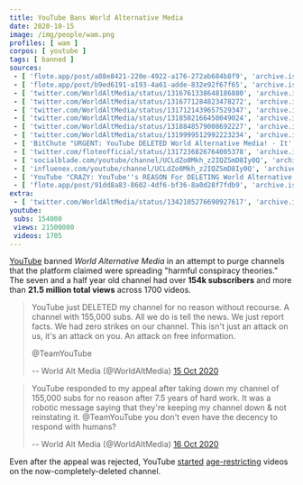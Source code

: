 ```yaml
---
title: YouTube Bans World Alternative Media
date: 2020-10-15
image: /img/people/wam.png
profiles: [ wam ]
corpos: [ youtube ]
tags: [ banned ]
sources:
 - [ 'flote.app/post/a88e8421-220e-4922-a176-272ab684b8f9', 'archive.is/Ay2kX' ]
 - [ 'flote.app/post/b9ed6191-a193-4a61-adde-832e92f67f65', 'archive.is/8eVLv' ]
 - [ 'twitter.com/WorldAltMedia/status/1316761338648186880', 'archive.is/kuaU5' ]
 - [ 'twitter.com/WorldAltMedia/status/1316771284823478272', 'archive.is/hXFLx' ]
 - [ 'twitter.com/WorldAltMedia/status/1317121439657529347', 'archive.is/lkPbX' ]
 - [ 'twitter.com/WorldAltMedia/status/1318502166450049024', 'archive.is/9uiTR' ]
 - [ 'twitter.com/WorldAltMedia/status/1318848579008692227', 'archive.is/hPAZp' ]
 - [ 'twitter.com/WorldAltMedia/status/1319999512992223234', 'archive.is/H2bi3' ]
 - [ 'BitChute "URGENT: YouTube DELETED World Alternative Media! - It''s TIME To END The Censorship!" by World Alternative Media (15 Oct 2020)', 'www.bitchute.com/video/PXhxocSreAAw/' ]
 - [ 'twitter.com/floteofficial/status/1317236826764005378', 'archive.is/HA0aT' ]
 - [ 'socialblade.com/youtube/channel/UCLdZo0Mkh_z2IQZSmD8Iy0Q', 'archive.is/lYty5' ]
 - [ 'influenex.com/youtube/channel/UCLdZo0Mkh_z2IQZSmD8Iy0Q', 'archive.is/LBNYr' ]
 - [ 'YouTube "CRAZY: YouTube''s REASON For DELETING World Alternative Media - Criticizing Hollywood?!" by  World Alternative Media''s Revenge (16 Oct 2020)', 'www.youtube.com/watch?v=A8tlV9zMVAo' ]
 - [ 'flote.app/post/91dd8a83-8602-4df6-bf36-8a0d28f7fdb9', 'archive.is/UOOp7' ]
extra:
 - [ 'twitter.com/WorldAltMedia/status/1342105276690927617', 'archive.is/4uFgw' ]
youtube:
 subs: 154000
 views: 21500000
 videos: 1705
---
```


[YouTube](/youtube/) banned _World Alternative Media_ in an attempt to purge
channels that the platform claimed were spreading "harmful conspiracy
theories." The seven and a half year old channel had over **154k subscribers**
and more than **21.5 million total views** across 1700 videos.

> YouTube just DELETED my channel for no reason without recourse. A channel
> with 155,000 subs. All we do is tell the news. We just report facts. We had
> zero strikes on our channel. This isn't just an attack on us, it's an attack
> on you. An attack on free information.
>
> @TeamYouTube
>
> -- World Alt Media (@WorldAltMedia) [15 Oct 2020](https://archive.is/kuaU5)

> YouTube responded to my appeal after taking down my channel of 155,000 subs
> for no reason after 7.5 years of hard work. It was a robotic message saying
> that they're keeping my channel down & not reinstating it. @TeamYouTube you
> don't even have the decency to respond with humans?
>
> -- World Alt Media (@WorldAltMedia) [16 Oct 2020](https://archive.is/lkPbX)

Even after the appeal was rejected, YouTube [started](https://archive.is/vlJhu)
[age-restricting](https://archive.is/KGVnx) videos on the
now-completely-deleted channel.
